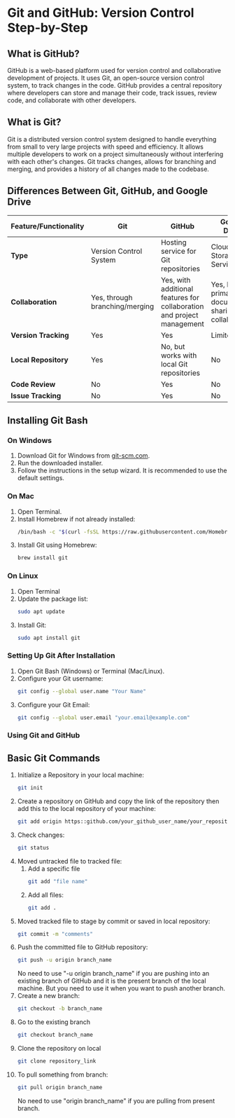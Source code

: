 # Git and GitHub: Version Control Step-by-Step

## What is GitHub?

GitHub is a web-based platform used for version control and collaborative development of projects. It uses Git, an open-source version control system, to track changes in the code. GitHub provides a central repository where developers can store and manage their code, track issues, review code, and collaborate with other developers.

## What is Git?

Git is a distributed version control system designed to handle everything from small to very large projects with speed and efficiency. It allows multiple developers to work on a project simultaneously without interfering with each other's changes. Git tracks changes, allows for branching and merging, and provides a history of all changes made to the codebase.

## Differences Between Git, GitHub, and Google Drive

| Feature/Functionality | Git                          | GitHub                        | Google Drive                    |
|-----------------------|------------------------------|-------------------------------|---------------------------------|
| **Type**              | Version Control System       | Hosting service for Git repositories | Cloud Storage Service           |
| **Collaboration**     | Yes, through branching/merging | Yes, with additional features for collaboration and project management | Yes, but primarily for document sharing and collaboration |
| **Version Tracking**  | Yes                          | Yes                           | Limited                         |
| **Local Repository**  | Yes                          | No, but works with local Git repositories | No                              |
| **Code Review**       | No                           | Yes                           | No                              |
| **Issue Tracking**    | No                           | Yes                           | No                              |

## Installing Git Bash

### On Windows

1. Download Git for Windows from [git-scm.com](https://git-scm.com/download/win).
2. Run the downloaded installer.
3. Follow the instructions in the setup wizard. It is recommended to use the default settings.

### On Mac

1. Open Terminal.
2. Install Homebrew if not already installed:
   ```sh
   /bin/bash -c "$(curl -fsSL https://raw.githubusercontent.com/Homebrew/install/HEAD/install.sh)"
3. Install Git using Homebrew:
   ```sh
   brew install git
   ```
### On Linux
1. Open Terminal
2. Update the package list:
   ```sh
   sudo apt update
   ```
3. Install Git:
   ```sh
   sudo apt install git
   ```
### Setting Up Git After Installation
1. Open Git Bash (Windows) or Terminal (Mac/Linux).
2. Configure your Git username:
   ```sh
   git config --global user.name "Your Name"
   ```
3. Configure your Git Email:
   ```sh
   git config --global user.email "your.email@example.com"
   ```

### Using Git and GitHub
## Basic Git Commands
1. Initialize a Repository in your local machine:
   ```sh
   git init
   ```
2. Create a repository on GitHub and copy the link of the repository then add this to the local repository of your machine:
   ```sh
   git add origin https::github.com/your_github_user_name/your_repository_name
   ```
3. Check changes:
   ```sh
   git status
   ```
4. Moved untracked file to tracked file:
   1. Add a specific file
      ```sh
      git add "file name"
      ```
   2. Add all files:
      ```sh
      git add .
      ```
5. Moved tracked file to stage by commit or saved in local repository:
   ```sh
   git commit -m "comments"
   ```
6. Push the committed file to GitHub repository:
   ```sh
   git push -u origin branch_name
   ```
   No need to use "-u origin branch_name" if you are pushing into an existing branch of GitHub and it is the present branch of the local machine. But you need to use it when you want to push another branch.
7. Create a new branch:
   ```sh
   git checkout -b branch_name
   ```
8. Go to the existing branch
   ```sh
   git checkout branch_name
   ```
9. Clone the repository on local
   ```sh
   git clone repository_link
   ```
10. To pull something from branch:
    ```sh
    git pull origin branch_name
    ```
    No need to use "origin branch_name" if you are pulling from present branch.


      

  
